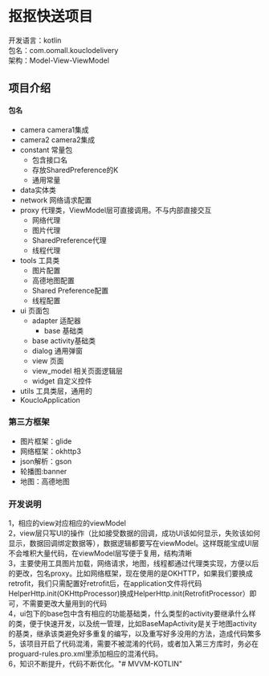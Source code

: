 # 抠抠快送项目
开发语言：kotlin<br/>
包名：com.oomall.kouclodelivery<br/>
架构：Model-View-ViewModel

## 项目介绍

#### 包名
- camera camera1集成
- camera2 camera2集成
- constant 常量包
    - 包含接口名
    - 存放SharedPreference的K
    - 通用常量
- data实体类
- network 网络请求配置
- proxy 代理类，ViewModel层可直接调用。不与内部直接交互
    - 网络代理
    - 图片代理
    - SharedPreference代理
    - 线程代理
- tools 工具类
    - 图片配置
    - 高德地图配置
    - Shared Preference配置
    - 线程配置
- ui 页面包
    - adapter 适配器
        - base 基础类
    - base activity基础类
    - dialog 通用弹窗
    - view 页面
    - view_model 相关页面逻辑层
    - widget 自定义控件
- utils 工具类层，通用的
- KoucloApplication

### 第三方框架
- 图片框架：glide
- 网络框架：okhttp3
- json解析：gson
- 轮播图:banner
- 地图：高德地图

### 开发说明
1，相应的view对应相应的viewModel<br/>
2，view层只写UI的操作（比如接受数据的回调，成功UI该如何显示，失败该如何显示，数据回调绑定数据等），数据逻辑都要写在viewModel。这样既能宝成UI层不会堆积大量代码，在viewModel层写便于复用，结构清晰<br/>
3，主要使用工具图片加载，网络请求，地图，线程都通过代理类实现，方便以后的更改，包名proxy。比如网络框架，现在使用的是OKHTTP，如果我们要换成retrofit，我们只需配置好retrofit后，在application文件将代码 HelperHttp.init(OKHttpProcessor)换成HelperHttp.init(RetrofitProcessor）即可，不需要更改大量用到的代码<br/>
4，ui包下的base包中含有相应的功能基础类，什么类型的activity要继承什么样的类，便于快速开发，以及统一管理，比如BaseMapActivity是关于地图activity的基类，继承该类避免好多重复的编写，以及重写好多没用的方法，造成代码繁多<br/>
5，该项目开启了代码混淆，需要不被混淆的代码，或者加入第三方库时，务必在proguard-rules.pro.xml里添加相应的混淆代码。<br/>
6，知识不断提升，代码不断优化。"# MVVM-KOTLIN" 
